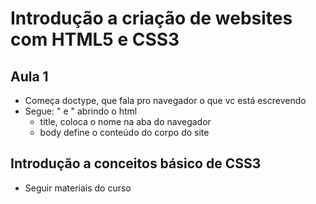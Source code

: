 # Introdução a criação de websites com HTML5 e CSS3

## Aula 1

- Começa doctype, que fala pro navegador o que vc está escrevendo
- Segue: "<html> e </html>" abrindo o html
  - title, coloca o nome na aba do navegador
  - body define o conteúdo do corpo do site



## Introdução a conceitos básico de CSS3

- Seguir materiais do curso
